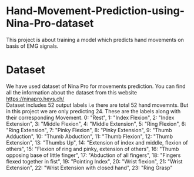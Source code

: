# Hand-Movement-Prediction-using-Nina-Pro-dataset
This project is about training a model which predicts hand movements on basis of EMG signals.

# Dataset
We have used dataset of Nina Pro for movements prediction. You can find all the information about the dataset from this website
<https://ninapro.hevs.ch/> <br>
Dataset includes 52 output labels i.e there are total 52 hand movemnts. But in this project we are only predicting 24.
These are the labels along with their corresponding Movement.
    0: "Rest",
    1: "Index Flexion",
    2: "Index Extension",
    3: "Middle Flexion",
    4: "Middle Extension",
    5: "Ring Flexion",
    6: "Ring Extension",
    7: "Pinky Flexion",
    8: "Pinky Extension",
    9: "Thumb Adduction",
    10: "Thumb Abduction",
    11: "Thumb Flexion",
    12: "Thumb Extension",
    13: "Thumbs Up",
    14: "Extension of index and middle, flexion of others",
    15: "Flexion of ring and pinky, extension of others",
    16: "Thumb opposing base of little finger",
    17: "Abduction of all fingers",
    18: "Fingers flexed together in fist",
    19: "Pointing Index",
    20: "Wrist flexion",
    21: "Wrist Extension",
    22: "Wrist Extension with closed hand",
    23: "Ring Grasp"
